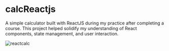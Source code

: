 # calcReactjs
A simple calculator built with ReactJS during my practice after completing a course. This project helped solidify my understanding of React components, state management, and user interaction.

![reactcalc](https://github.com/user-attachments/assets/8f9160e1-edff-4a4d-b885-9ea8a4c30c25)



